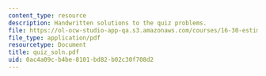 ```yaml
---
content_type: resource
description: Handwritten solutions to the quiz problems.
file: https://ol-ocw-studio-app-qa.s3.amazonaws.com/courses/16-30-estimation-and-control-of-aerospace-systems-spring-2004/0ac4a09cb4be8101bd82b02c30f708d2_quiz_soln.pdf
file_type: application/pdf
resourcetype: Document
title: quiz_soln.pdf
uid: 0ac4a09c-b4be-8101-bd82-b02c30f708d2
---
```

